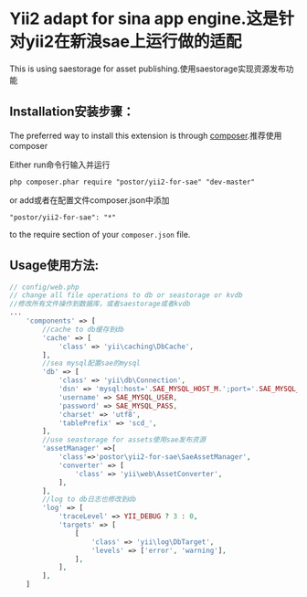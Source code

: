 Yii2 adapt for sina app engine.这是针对yii2在新浪sae上运行做的适配
==================
This is using saestorage for asset publishing.使用saestorage实现资源发布功能

Installation安装步骤：
------------

The preferred way to install this extension is through [composer](http://getcomposer.org/download/).推荐使用composer

Either run命令行输入并运行

```
php composer.phar require "postor/yii2-for-sae" "dev-master"
```

or add或者在配置文件composer.json中添加

```
"postor/yii2-for-sae": "*"
```

to the require section of your `composer.json` file.

Usage使用方法:
------

```php
// config/web.php
// change all file operations to db or seastorage or kvdb
//修改所有文件操作到数据库，或者saestorage或者kvdb
...
    'components' => [
        //cache to db缓存到db
        'cache' => [
            'class' => 'yii\caching\DbCache',
        ],
        //sea mysql配置sae的mysql
        'db' => [
            'class' => 'yii\db\Connection',
            'dsn' => 'mysql:host='.SAE_MYSQL_HOST_M.';port='.SAE_MYSQL_PORT.';dbname='.SAE_MYSQL_DB,
            'username' => SAE_MYSQL_USER,
            'password' => SAE_MYSQL_PASS,
            'charset' => 'utf8',
            'tablePrefix' => 'scd_',
        ],
        //use seastorage for assets使用sae发布资源
        'assetManager' =>[
        	'class'=>'postor\yii2-for-sae\SaeAssetManager',
        	'converter' => [
        		'class' => 'yii\web\AssetConverter',
        	],
        ],
        //log to db日志也修改到db
        'log' => [
            'traceLevel' => YII_DEBUG ? 3 : 0,
            'targets' => [
                [
                    'class' => 'yii\log\DbTarget',
                    'levels' => ['error', 'warning'],
                ],
            ],
        ],
    ]
```
